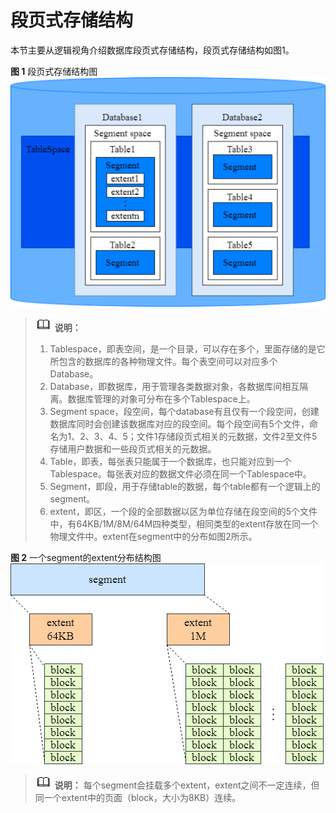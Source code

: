 # 段页式存储结构

本节主要从逻辑视角介绍数据库段页式存储结构，段页式存储结构如图1。

**图 1**  段页式存储结构图  
![picture 1](../../../../images/f5c625e2bc3a6885bf50cf86b3102e95376ffb2087743a0ba864eb7dfdf480f1.png)  

>![](public_sys-resources/icon-note.png) **说明：**
> 1. Tablespace，即表空间，是一个目录，可以存在多个，里面存储的是它所包含的数据库的各种物理文件。每个表空间可以对应多个Database。  
> 2. Database，即数据库，用于管理各类数据对象，各数据库间相互隔离。数据库管理的对象可分布在多个Tablespace上。  
> 3. Segment space，段空间，每个database有且仅有一个段空间，创建数据库同时会创建该数据库对应的段空间。每个段空间有5个文件，命名为1、2、3、4、5；文件1存储段页式相关的元数据，文件2至文件5存储用户数据和一些段页式相关的元数据。  
> 4. Table，即表，每张表只能属于一个数据库，也只能对应到一个Tablespace。每张表对应的数据文件必须在同一个Tablespace中。  
> 5. Segment，即段，用于存储table的数据，每个table都有一个逻辑上的segment。  
> 6. extent，即区，一个段的全部数据以区为单位存储在段空间的5个文件中，有64KB/1M/8M/64M四种类型，相同类型的extent存放在同一个物理文件中。extent在segment中的分布如图2所示。  


**图 2**  一个segment的extent分布结构图  
![picture 5](../../../../images/2d059beb536f2c9c6ffbcecd400e109c9e95a47fa5db873b543abe9573da419e.png)  

>![](public_sys-resources/icon-note.png) **说明：**
>每个segment会挂载多个extent，extent之间不一定连续，但同一个extent中的页面（block，大小为8KB）连续。
